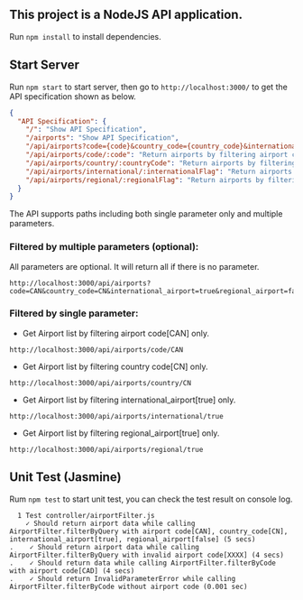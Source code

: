 ## This project is a NodeJS API application.
Run `npm install` to install dependencies.

## Start Server
Run `npm start` to start server, then go to `http://localhost:3000/` to get the API specification shown as below.

```json
{
  "API Specification": {
    "/": "Show API Specification",
    "/airports": "Show API Specification",
    "/api/airports?code={code}&country_code={country_code}&international_airport={true|false}&regional_airport={true|false}": "Return airport by filtered by request parameters (optional). Return all airports if there is no parameter",
    "/api/airports/code/:code": "Return airports by filtering airport code",
    "/api/airports/country/:countryCode": "Return airports by filtering country code",
    "/api/airports/international/:internationalFlag": "Return airports by filtering international_airport flag",
    "/api/airports/regional/:regionalFlag": "Return airports by filtering regional_airport flag"
  }
}
```


The API supports paths including both single parameter only and multiple parameters.

### Filtered by multiple parameters (optional): 
All parameters are optional. It will return all if there is no parameter.

```
http://localhost:3000/api/airports?code=CAN&country_code=CN&international_airport=true&regional_airport=false
```

### Filtered by single parameter: 
* Get Airport list by filtering airport code[CAN] only.
```
http://localhost:3000/api/airports/code/CAN
```
* Get Airport list by filtering country code[CN] only.
```
http://localhost:3000/api/airports/country/CN
```
* Get Airport list by filtering international_airport[true] only.
```
http://localhost:3000/api/airports/international/true
```
* Get Airport list by filtering regional_airport[true] only.
```
http://localhost:3000/api/airports/regional/true
```


## Unit Test (Jasmine)
Rum `npm test` to start unit test, you can check the test result on console log.

```
  1 Test controller/airportFilter.js
    ✓ Should return airport data while calling AirportFilter.filterByQuery with airport code[CAN], country_code[CN], international_airport[true], regional_airport[false] (5 secs)
.    ✓ Should return airport data while calling AirportFilter.filterByQuery with invalid airport code[XXXX] (4 secs)
.    ✓ Should return data while calling AirportFilter.filterByCode with airport code[CAD] (4 secs)
.    ✓ Should return InvalidParameterError while calling AirportFilter.filterByCode without airport code (0.001 sec)
```